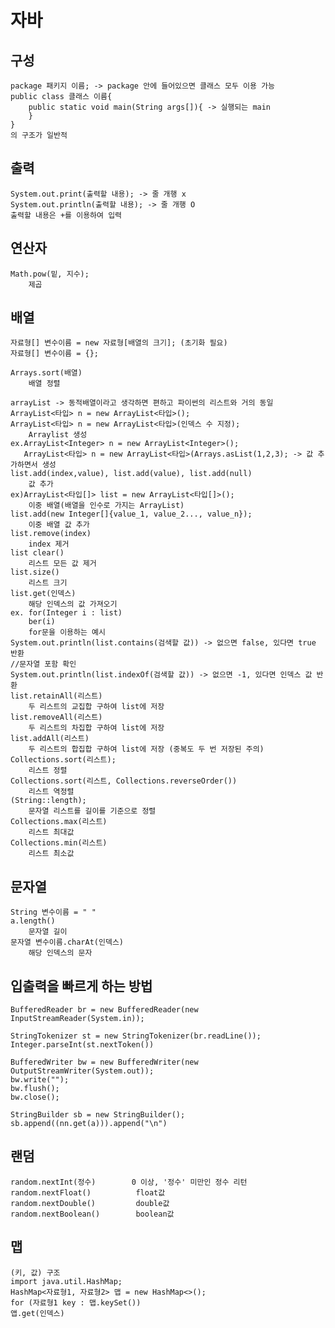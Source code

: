 # 자바

## 구성

    package 패키지 이름; -> package 안에 들어있으면 클래스 모두 이용 가능
    public class 클래스 이름{ 
        public static void main(String args[]){ -> 실행되는 main
        }                                   
    }
    의 구조가 일반적

## 출력

    System.out.print(출력할 내용); -> 줄 개행 x
    System.out.println(출력할 내용); -> 줄 개행 O
    출력할 내용은 +를 이용하여 입력

## 연산자

    Math.pow(밑, 지수);
        제곱

## 배열

    자료형[] 변수이름 = new 자료형[배열의 크기]; (초기화 필요)
    자료형[] 변수이름 = {};

    Arrays.sort(배열)
        배열 정렬

    arrayList -> 동적배열이라고 생각하면 편하고 파이썬의 리스트와 거의 동일
    ArrayList<타입> n = new ArrayList<타입>();
    ArrayList<타입> n = new ArrayList<타입>(인덱스 수 지정);
        Arraylist 생성
    ex.ArrayList<Integer> n = new ArrayList<Integer>();
       ArrayList<타입> n = new ArrayList<타입>(Arrays.asList(1,2,3); -> 값 추가하면서 생성
    list.add(index,value), list.add(value), list.add(null)
        값 추가
    ex)ArrayList<타입[]> list = new ArrayList<타입[]>();
        이중 배열(배열을 인수로 가지는 ArrayList)
    list.add(new Integer[]{value_1, value_2..., value_n});
        이중 배열 값 추가
    list.remove(index)
        index 제거
    list clear()
        리스트 모든 값 제거
    list.size()
        리스트 크기
    list.get(인덱스)
        해당 인덱스의 값 가져오기
    ex. for(Integer i : list) 
        ber(i)
        for문을 이용하는 예시
    System.out.println(list.contains(검색할 값)) -> 없으면 false, 있다면 true 반환
    //문자열 포함 확인
    System.out.println(list.indexOf(검색할 값)) -> 없으면 -1, 있다면 인덱스 값 반환
    list.retainAll(리스트)
        두 리스트의 교집합 구하여 list에 저장
    list.removeAll(리스트)
        두 리스트의 차집합 구하여 list에 저장
    list.addAll(리스트)
        두 리스트의 합집합 구하여 list에 저장 (중복도 두 번 저장된 주의)
    Collections.sort(리스트);
        리스트 정렬
    Collections.sort(리스트, Collections.reverseOrder())
        리스트 역정렬
    (String::length);
        문자열 리스트를 길이를 기준으로 정렬
    Collections.max(리스트)
        리스트 최대값
    Collections.min(리스트) 
        리스트 최소값

## 문자열

    String 변수이름 = " "
    a.length()
        문자열 길이
    문자열 변수이름.charAt(인덱스)
        해당 인덱스의 문자

## 입출력을 빠르게 하는 방법

    BufferedReader br = new BufferedReader(new InputStreamReader(System.in));

    StringTokenizer st = new StringTokenizer(br.readLine());
    Integer.parseInt(st.nextToken())

    BufferedWriter bw = new BufferedWriter(new OutputStreamWriter(System.out));
    bw.write("");
    bw.flush();
    bw.close();

    StringBuilder sb = new StringBuilder();
    sb.append((nn.get(a))).append("\n")

## 랜덤

    random.nextInt(정수)        0 이상, '정수' 미만인 정수 리턴
    random.nextFloat()          float값
    random.nextDouble()         double값
    random.nextBoolean()        boolean값

## 맵

    (키, 값) 구조
    import java.util.HashMap;
    HashMap<자료형1, 자료형2> 맵 = new HashMap<>();
    for (자료형1 key : 맵.keySet())
    앱.get(인덱스)
